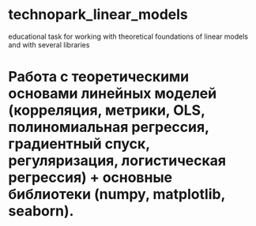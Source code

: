# technopark_linear_models
educational task for working with theoretical foundations of linear models and with several libraries
# Работа с теоретическими основами линейных моделей (корреляция, метрики, OLS, полиномиальная регрессия, градиентный спуск, регуляризация, логистическая регрессия) + основные библиотеки (numpy, matplotlib, seaborn).
